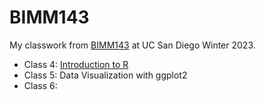 # BIMM143

My classwork from [BIMM143](https://bioboot.github.io/bimm143_W23/) at UC San Diego Winter 2023.

- Class 4: [Introduction to R](https://github.com/danikapagaduan/bimm143_github2/blob/main/class05/class05.qmd)
- Class 5: Data Visualization with ggplot2
- Class 6: 